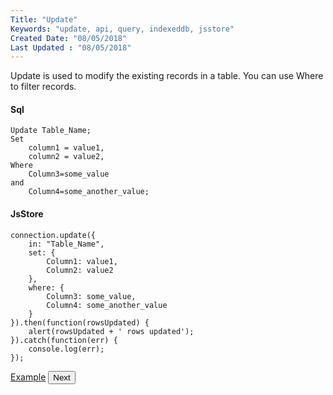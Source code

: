 ```yaml
---
Title: "Update"
Keywords: "update, api, query, indexeddb, jsstore"
Created Date: "08/05/2018"
Last Updated : "08/05/2018"
---
```


Update is used to modify the existing records in a table. You can use Where to filter records.

#### Sql

```
Update Table_Name;
Set
    column1 = value1,
    column2 = value2,
Where
    Column3=some_value
and
    Column4=some_another_value;
```

#### JsStore

```
connection.update({ 
  	in: "Table_Name",
    set: {
        Column1: value1,
        Column2: value2
    },
    where: {
        Column3: some_value,
        Column4: some_another_value
    }
}).then(function(rowsUpdated) {
    alert(rowsUpdated + ' rows updated');
}).catch(function(err) {
    console.log(err);
});
```

<p class="margin-top-40px center-align">
    <a class="btn info" target="_blank" href="/example/update">Example</a>
    <button class="btn info btnNext">Next</button>
</p>
